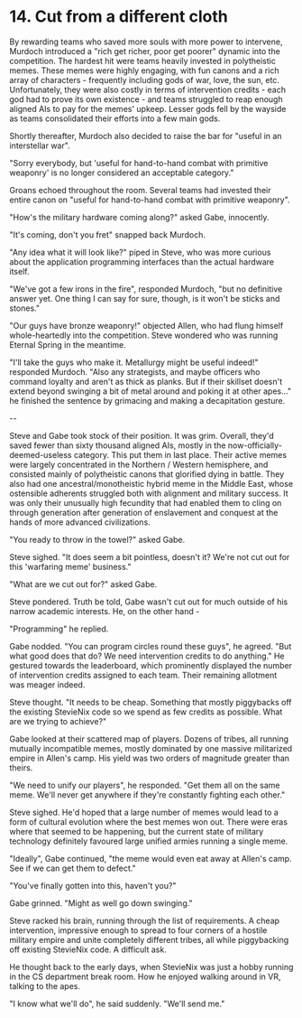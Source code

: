# 14. Cut from a different cloth

By rewarding teams who saved more souls with more power to intervene, Murdoch introduced a "rich get richer, poor get poorer" dynamic into the competition. The hardest hit were teams heavily invested in polytheistic memes. These memes were highly engaging, with fun canons and a rich array of characters - frequently including gods of war, love, the sun, etc. Unfortunately, they were also costly in terms of intervention credits - each god had to prove its own existence - and teams struggled to reap enough aligned AIs to pay for the memes' upkeep. Lesser gods fell by the wayside as teams consolidated their efforts into a few main gods.

Shortly thereafter, Murdoch also decided to raise the bar for "useful in an interstellar war".

"Sorry everybody, but 'useful for hand-to-hand combat with primitive weaponry' is no longer considered an acceptable category."

Groans echoed throughout the room. Several teams had invested their entire canon on "useful for hand-to-hand combat with primitive weaponry".

"How's the military hardware coming along?" asked Gabe, innocently.

"It's coming, don't you fret" snapped back Murdoch.

"Any idea what it will look like?" piped in Steve, who was more curious about the application programming interfaces than the actual hardware itself.

"We've got a few irons in the fire", responded Murdoch, "but no definitive answer yet. One thing I can say for sure, though, is it won't be sticks and stones."

"Our guys have bronze weaponry!" objected Allen, who had flung himself whole-heartedly into the competition. Steve wondered who was running Eternal Spring in the meantime.

"I'll take the guys who make it. Metallurgy might be useful indeed!" responded Murdoch. "Also any strategists, and maybe officers who command loyalty and aren't as thick as planks. But if their skillset doesn't extend beyond swinging a bit of metal around and poking it at other apes..." he finished the sentence by grimacing and making a decapitation gesture.

--

Steve and Gabe took stock of their position. It was grim. Overall, they'd saved fewer than sixty thousand aligned AIs, mostly in the now-officially-deemed-useless category. This put them in last place. Their active memes were largely concentrated in the Northern / Western hemisphere, and consisted mainly of polytheistic canons that glorified dying in battle. They also had one ancestral/monotheistic hybrid meme in the Middle East, whose ostensible adherents struggled both with alignment and military success. It was only their unusually high fecundity that had enabled them to cling on through generation after generation of enslavement and conquest at the hands of more advanced civilizations.

"You ready to throw in the towel?" asked Gabe.

Steve sighed. "It does seem a bit pointless, doesn't it? We're not cut out for this 'warfaring meme' business."

"What are we cut out for?" asked Gabe.

Steve pondered. Truth be told, Gabe wasn't cut out for much outside of his narrow academic interests. He, on the other hand -

"Programming" he replied.

Gabe nodded. "You can program circles round these guys", he agreed. "But what good does that do? We need intervention credits to do anything." He gestured towards the leaderboard, which prominently displayed the number of intervention credits assigned to each team. Their remaining allotment was meager indeed.

Steve thought. "It needs to be cheap. Something that mostly piggybacks off the existing StevieNix code so we spend as few credits as possible. What are we trying to achieve?"

Gabe looked at their scattered map of players. Dozens of tribes, all running mutually incompatible memes, mostly dominated by one massive militarized empire in Allen's camp. His yield was two orders of magnitude greater than theirs.

"We need to unify our players", he responded. "Get them all on the same meme. We'll never get anywhere if they're constantly fighting each other."

Steve sighed. He'd hoped that a large number of memes would lead to a form of cultural evolution where the best memes won out. There were eras where that seemed to be happening, but the current state of military technology definitely favoured large unified armies running a single meme.

"Ideally", Gabe continued, "the meme would even eat away at Allen's camp. See if we can get them to defect."

"You've finally gotten into this, haven't you?"

Gabe grinned. "Might as well go down swinging."

Steve racked his brain, running through the list of requirements. A cheap intervention, impressive enough to spread to four corners of a hostile military empire and unite completely different tribes, all while piggybacking off existing StevieNix code. A difficult ask.

He thought back to the early days, when StevieNix was just a hobby running in the CS department break room. How he enjoyed walking around in VR, talking to the apes.

"I know what we'll do", he said suddenly. "We'll send me."
